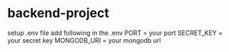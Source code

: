 # backend-project

setup .env file
add following in the .env
PORT = your port
SECRET_KEY = your secret key
MONGODB_URI = your mongodb url
